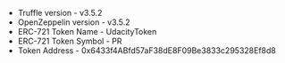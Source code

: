 * Truffle version - v3.5.2
* OpenZeppelin version - v3.5.2
* ERC-721 Token Name - UdacityToken
* ERC-721 Token Symbol - PR
* Token Address - 0x6433f4ABfd57aF38dE8F09Be3833c295328Ef8d8
